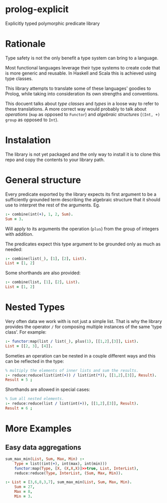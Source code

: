 # prolog-explicit
Explicitly typed polymorphic predicate library

# Rationale

Type safety is not the only benefit a type system can bring to a language.

Most functional languages leverage their type systems to create code that is more
generic and reusable. In Haskell and Scala this is achieved using type classes. 

This library attempts to translate some of these languages' goodies to Prolog,
while taking into consideration its own strengths and conventions.

This docuent talks about *type classes* and *types* in a loose way to refer to
these translations. A more correct way would probably to talk about
*operations* (`map` as opposed to `Functor`)
and *algebraic structures* (`(Int, +) group` as opposed to `Int`).

# Instalation

The library is not yet packaged and the only way to install it is to
clone this repo and copy the contents to your library path.

# General structure

Every predicate exported by the library expects its first argument to be
a sufficiently grounded term describing the algebraic structure that it
should use to interpret the rest of the arguments. Eg.
```prolog
:- combine(int(+), 1, 2, Sum).
Sum = 3.
```
Will apply to its arguments the operation (`plus`) from the group of integers with addition.

The predicates expect this type argument to be grounded only as much as needed:
```prolog 
:- combine(list(_), [1], [2], List).
List = [1, 2]
```
Some shorthands are also provided:
```prolog 
:- combine(list, [1], [2], List).
List = [1, 2]
```

# Nested Types

Very often data we work with is not just a simple list. That is why the library provides
the operator `/` for composing multiple instances of the same 'type class'. For example:
```prolog
:- functor:map(list / list(_), plus(1), [[1,2],[3]], List).
List = [[2, 3], [4]].
```

Someties an operation can be nested in a couple different ways and this can be reflected
in the type:
```prolog
% multiply the elements of inner lists and sum the results.
:- reduce:reduce(list(int(+)) / list(int(*)), [[1,2],[3]], Result).
Result = 5 ;
```

Shorthands are allowed in special cases:
```prolog   
% Sum all nested elements.
:- reduce:reduce(list / list(int(+)), [[1,2],[3]], Result).
Result = 6 ;
```

# More Examples

## Easy data aggregations

```prolog
sum_max_min(List, Sum, Max, Min) :-
    Type = list((int(+), int(max), int(min)))
    functor:map(Type, [X, (X,X,X)]>>true, List, InterList),
    reduce:reduce(Type, InterList, (Sum, Max, Min)).

:- List = [3,6,8,3,7], sum_max_min(List, Sum, Max, Min).
    Sum = 27,
    Max = 8,
    Min = 3.
```
